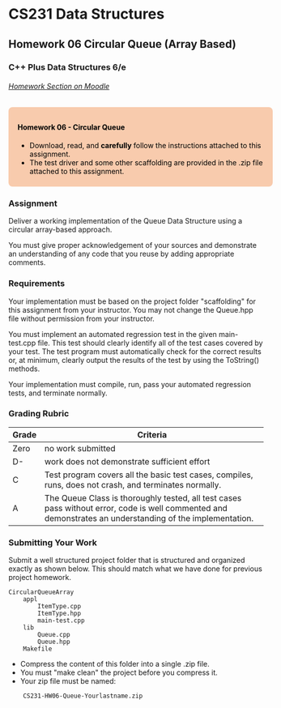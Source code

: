
# CS231 Data Structures
## Homework 06 Circular Queue (Array Based)
### C++ Plus Data Structures 6/e

###### [Homework Section on Moodle](https://moodle.cornerstone.edu/course/view.php?id=39129&section=5)

<div style= "
background-color: #f8cbad;
color: #000000;
width: 100%;
padding-top: 12px;
padding-left: 18px;
padding-bottom: 8px;
border-radius: 8px;">
<h4> Homework 06 - Circular Queue</h4>
<ul>
<li> Download, read, and <strong>carefully</strong> follow the instructions attached to this assignment.
<li> The test driver and some other scaffolding are provided in the .zip file attached to this assignment.
</ul>
</div>

### Assignment
<p>
Deliver a working implementation of the Queue Data Structure using a circular array-based approach.
</p>
<p>
You must give proper acknowledgement of your sources and
demonstrate an understanding of any code that you reuse by adding appropriate comments.
</p>

### Requirements
<p>
Your implementation must be based on the project folder "scaffolding" for this assignment from your instructor.
You may not change the Queue.hpp file without permission from your instructor.
</p>
<p>
You must implement an automated regression test in the given main-test.cpp file.
This test should clearly identify all of the test cases covered by your test.
The test program must automatically check for the correct results or, at minimum,
clearly output the results of the test by using the ToString() methods.
</p>
<p>
Your implementation must compile, run, pass your automated regression tests, and terminate normally.
</p>

### Grading Rubric

| Grade      | Criteria |
| ---------- | -------- |
| Zero       | no work submitted |
| D-         | work does not demonstrate sufficient effort |
| C          | Test program covers all the basic test cases, compiles, runs, does not crash, and terminates normally. |
| A          | The Queue Class is thoroughly tested, all test cases pass without error, code is well commented and demonstrates an understanding of the implementation. |

### Submitting Your Work
Submit a well structured project folder that is structured and organized exactly as shown below. This should match what we have done for previous project homework.
```
CircularQueueArray
    appl
        ItemType.cpp
        ItemType.hpp
        main-test.cpp
    lib
        Queue.cpp
        Queue.hpp
    Makefile
```

- Compress the content of this folder into a single .zip file.
- You must "make clean" the project before you compress it.
- Your zip file must be named:
```
    CS231-HW06-Queue-Yourlastname.zip
```
